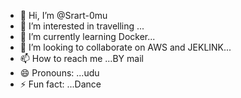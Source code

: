 - 👋 Hi, I’m @Srart-0mu
- 👀 I’m interested in travelling ...
- 🌱 I’m currently learning Docker...
- 💞️ I’m looking to collaborate on AWS and JEKLINK...
- 📫 How to reach me ...BY mail
- 😄 Pronouns: ...udu
- ⚡ Fun fact: ...Dance

<!---
Srart-0mu/Srart-0mu is a ✨ special ✨ repository because its `README.md` (this file) appears on your GitHub profile.
You can click the Preview link to take a look at your changes.
--->
